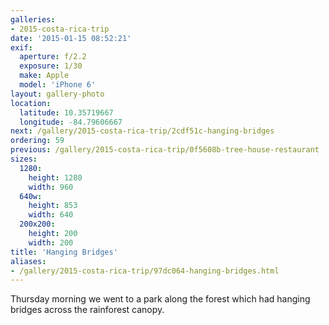 ```yaml
---
galleries:
- 2015-costa-rica-trip
date: '2015-01-15 08:52:21'
exif:
  aperture: f/2.2
  exposure: 1/30
  make: Apple
  model: 'iPhone 6'
layout: gallery-photo
location:
  latitude: 10.35719667
  longitude: -84.79606667
next: /gallery/2015-costa-rica-trip/2cdf51c-hanging-bridges
ordering: 59
previous: /gallery/2015-costa-rica-trip/0f5608b-tree-house-restaurant
sizes:
  1280:
    height: 1280
    width: 960
  640w:
    height: 853
    width: 640
  200x200:
    height: 200
    width: 200
title: 'Hanging Bridges'
aliases:
- /gallery/2015-costa-rica-trip/97dc064-hanging-bridges.html
---
```


Thursday morning we went to a park along the forest which had hanging bridges across the rainforest canopy.
